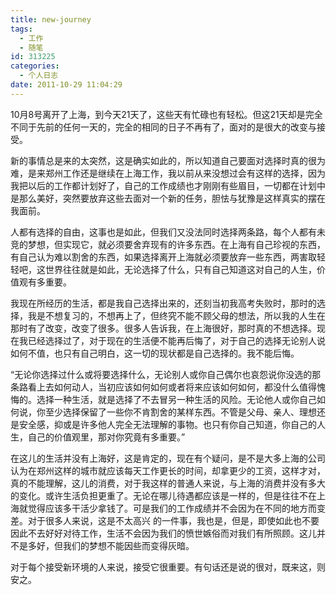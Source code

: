 ```yaml
---
title: new-journey
tags:
  - 工作
  - 随笔
id: 313225
categories:
  - 个人日志
date: 2011-10-29 11:04:29
---
```


10月8号离开了上海，到今天21天了，这些天有忙碌也有轻松。但这21天却是完全不同于先前的任何一天的，完全的相同的日子不再有了，面对的是很大的改变与接受。

新的事情总是来的太突然，这是确实如此的，所以知道自己要面对选择时真的很为难，是来郑州工作还是继续在上海工作，我以前从来没想过会有这样的选择，因为我把以后的工作都计划好了，自己的工作成绩也才刚刚有些眉目，一切都在计划中是那么美好，突然要放弃这些去面对一个新的任务，胆怯与犹豫是这样真实的摆在我面前。

人都有选择的自由，这事也是如此，但我们又没法同时选择两条路，每个人都有未竞的梦想，但实现它，就必须要舍弃现有的许多东西。在上海有自己珍视的东西，有自己认为难以割舍的东西，如果选择离开上海就必须要放弃一些东西，两害取轻轻吧，这世界往往就是如此，无论选择了什么，只有自己知道这对自己的人生，价值观有多重要。

我现在所经历的生活，都是我自己选择出来的，还刻当初我高考失败时，那时的选择，我是不想复习的，不想再上了，但终究不能不顾父母的想法，所以我的人生在那时有了改变，改变了很多。很多人告诉我，在上海很好，那时真的不想选择。现在我已经选择过了，对于现在的生活便不能再后悔了，对于自己的选择无论别人说如何不值，也只有自己明白，这一切的现状都是自己选择的。我不能后悔。

“无论你选择过什么或将要选择什么，无论别人或你自己偶尔也哀怨说你没选的那条路看上去如何动人，当初应该如何如何或者将来应该如何如何，都没什么值得愧悔的。选择一种生活，就是选择了不去冒另一种生活的风险。无论他人或你自己如何说，你至少选择保留了一些你不肯割舍的某样东西。不管是父母、亲人、理想还是安全感，抑或是许多他人完全无法理解的事物。也只有你自己知道，你自己的人生，自己的价值观里，那对你究竟有多重要。”

在这儿的生活并没有上海好，这是肯定的，现在有个疑问，是不是大多上海的公司认为在郑州这样的城市就应该每天工作更长的时间，却拿更少的工资，这样才对，真的不能理解，这儿的消费，对于我这样的普通人来说，与上海的消费并没有多大的变化。或许生活负担更重了。无论在哪儿待遇都应该是一样的，但是往往不在上海就觉得应该多干活少拿钱了。可是我们的工作成绩并不会因为在不同的地方而变差。对于很多人来说，这是不太高兴 的一件事，我也是，但是，即使如此也不要因此不去好好对待工作，生活不会因为我们的愤世嫉俗而对我们有所照顾。这儿并不是多好，但我们的梦想不能因些而变得灰暗。

对于每个接受新环境的人来说，接受它很重要。有句话还是说的很对，既来这，则安之。
